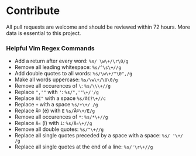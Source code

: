 # Contribute
All pull requests are welcome and should be reviewed within 72 hours. More data is essential to this project.

### Helpful Vim Regex Commands
- Add a return after every word: ```%s/ \w\+/\r\0/g```  
- Remove all leading whitespace: ```%s/^\s\+//g```  
- Add double quotes to all words: ```%s/\w\+/"\0",/g```  
- Make all words uppercase: ```%s/\w\+/\U\0/g```  
- Remove all occurences of ```\```: ```%s/\\\+//g```  
- Replace ```",'"``` with ```'```: ```%s/",'"\+/'/g```
- Replace ```Â€"``` with a space ```%s/Â€?\+//c```  
- Replace ```+``` with a space ```%s/+\+/ /g```
- Replace ```Ã©``` (é) with ```E``` ```%s/Ã©\+/E/g```
- Remove all occurences of ```*```: ```%s/*\+//g```
- Replace ```Ä«``` (ī) with ```i```: ```%s/Ä«\+//g```
- Remove all double quotes: ```%s/"\+//g```
- Replace all single quotes preceded by a space with a space: ```%s/ '\+/ /g```
- Replace all single quotes at the end of a line: ```%s/'\r\+//g```
